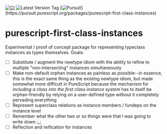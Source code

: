 [![CI](https://github.com/UnrelatedString/purescript-first-class-instances/actions/workflows/ci.yml/badge.svg?branch=main)](https://github.com/UnrelatedString/purescript-first-class-instances/actions/workflows/ci.yml)
![Latest Version Tag](https://img.shields.io/github/v/tag/UnrelatedString/purescript-first-class-instances)
[![Pursuit](https://pursuit.purescript.org/packages/purescript-first-class-instances/badge?)](https://pursuit.purescript.org/packages/purescript-first-class-instances)

# purescript-first-class-instances

Experimental / proof of concept package for representing typeclass instances as types themselves. Goals:

- [ ] Substitute / augment the newtype idiom with the ability to refine to multiple "non-intersecting" instances simultaneously
- [ ] Make non-default orphan instances as painless as possible--in essence, this is the exact same thing as the existing newtype idiom, but made somewhat more difficult in PureScript because the mechanism for *including a class into the first class instance system* has to itself be orphan-friendly by relying on a user-defined type without it completely pervading everything
- [ ] Represent superclass relations as instance members / fundeps on the instance level
- [ ] Remember what the other two or so things were that I was going to write down ;_;
- [ ] Reflection and reification for instances
